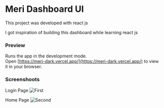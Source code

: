 # Meri Dashboard UI

This project was developed with react js


I got inspiration of building this dashboard while learning react js

### Preview

Runs the app in the development mode.\
Open [https://meri-dark.vercel.app/](https://meri-dark.vercel.app/) to view it in your browser.


### Screenshoots

Login Page
![First](https://user-images.githubusercontent.com/72831371/187817258-e4804f77-0aa8-47de-a806-ffa80c04d39b.PNG)

Home Page
![Second](https://user-images.githubusercontent.com/72831371/187817310-d0ae14d9-1ef2-4fa4-9658-2aa491638a08.PNG)
